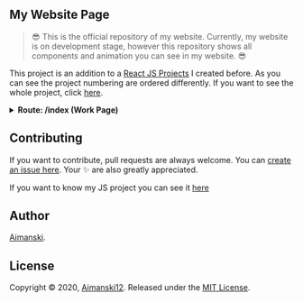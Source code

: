 ## My Website Page




> :sunglasses: This is the official repository of my website. Currently, my website is on development stage, however this repository shows all components and animation you can see in my website. :sunglasses: 

This project is an addition to a [React JS Projects]() I created before. As you can see the project numbering are ordered differently. If you want to see the whole project, click [here]().



<details>
  <summary><strong>Route: /index (Work Page)</strong></summary>

> <details>
  <summary><strong>Intro</strong></summary>

### Overview :sunglasses:

  > Currency converter app are one of the app ideas that really interests me most. I build this app to see how does the currency app works under the hood. Thank you for looking into this repo. All the data from this app are taken from [API Frankfurter](https://www.frankfurter.app/) and [Rest Countries](https://restcountries.eu/).

  [View it live from your browser.](http://bit.ly/2tFL0A3) Deployed with Firebase<br>
  [View project source code](https://github.com/Aimanski12/ReactJS_Projects/tree/proj18).<br>
  [Watch Short Video Clip](https://youtu.be/Bz_-G6Oi6R0) <br>

  <div float="left">
    <a href="https://youtu.be/Bz_-G6Oi6R0">
      <img src="https://github.com/Aimanski12/proj-resource/blob/master/libs/react/react18-currencyconverter.gif" alt="screen shot">
    </a>
  </div>

</details>

</details>





## Contributing

If you want to contribute, pull requests are always welcome. You can [create an issue here](https://github.com/Aimanski12/myWebsite/issues/new).
Your :sparkles: are also greatly appreciated.

If you want to know my JS project you can see it [here](http://bit.ly/aiman-javascript-projects)

## Author

[Aimanski](http://bit.ly/aiman-profile-github).

## License 

Copyright © 2020, [Aimanski12](http://bit.ly/aiman-profile-github).
Released under the [MIT License](LICENSE).

